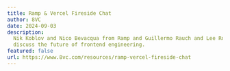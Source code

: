 ```yaml
---
title: Ramp & Vercel Fireside Chat
author: 8VC
date: 2024-09-03
description:
  Nik Koblov and Nico Bevacqua from Ramp and Guillermo Rauch and Lee Robinson
  discuss the future of frontend engineering.
featured: false
url: https://www.8vc.com/resources/ramp-vercel-fireside-chat
---
```

